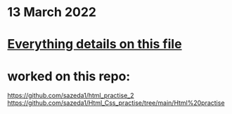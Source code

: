 
# 13 March 2022
# [Everything details on this file](https://docs.google.com/document/d/1cgXa7O6yJs23sIPplkhueC-7OSSZD1unsls5eMfjjOc/edit?usp=sharing)
# worked on this repo:
https://github.com/sazeda1/html_practise_2
https://github.com/sazeda1/Html_Css_practise/tree/main/Html%20practise
